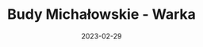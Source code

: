 ---
title: Budy Michałowskie - Warka
category: "Trasy jednodniowe"
rafting_time: 3,5
route_length: 16
price: 120
date: 2023-02-29
---